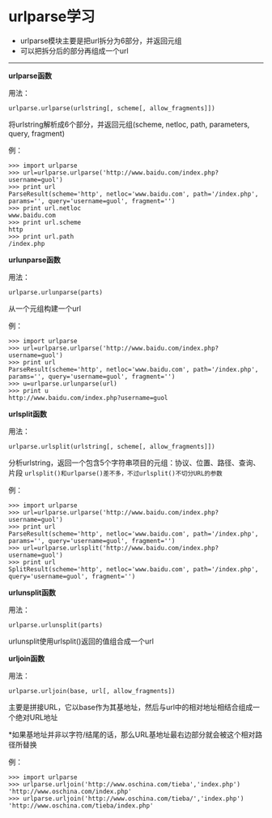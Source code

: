 # urlparse学习

- urlparse模块主要是把url拆分为6部分，并返回元组
- 可以把拆分后的部分再组成一个url

********

**urlparse函数**

用法：

	urlparse.urlparse(urlstring[, scheme[, allow_fragments]])

将urlstring解析成6个部分，并返回元组(scheme, netloc, path, parameters, query, fragment)

例：

	>>> import urlparse
	>>> url=urlparse.urlparse('http://www.baidu.com/index.php?username=guol')
	>>> print url
	ParseResult(scheme='http', netloc='www.baidu.com', path='/index.php', params='', query='username=guol', fragment='')
	>>> print url.netloc
	www.baidu.com
	>>> print url.scheme
	http
	>>> print url.path
	/index.php

**urlunparse函数**

用法：

	urlparse.urlunparse(parts)
	
从一个元组构建一个url

例：
	
	>>> import urlparse
	>>> url=urlparse.urlparse('http://www.baidu.com/index.php?username=guol')
	>>> print url
	ParseResult(scheme='http', netloc='www.baidu.com', path='/index.php', params='', query='username=guol', fragment='')
	>>> u=urlparse.urlunparse(url)
	>>> print u
	http://www.baidu.com/index.php?username=guol
	
**urlsplit函数**

用法：

	urlparse.urlsplit(urlstring[, scheme[, allow_fragments]])
	
分析urlstring，返回一个包含5个字符串项目的元组：协议、位置、路径、查询、片段
`urlsplit()和urlparse()差不多，不过urlsplit()不切分URL的参数`

例：

	>>> import urlparse
	>>> url=urlparse.urlparse('http://www.baidu.com/index.php?username=guol')
	>>> print url
	ParseResult(scheme='http', netloc='www.baidu.com', path='/index.php', params='', query='username=guol', fragment='')
	>>> url=urlparse.urlsplit('http://www.baidu.com/index.php?username=guol')
	>>> print url
	SplitResult(scheme='http', netloc='www.baidu.com', path='/index.php', query='username=guol', fragment='')

**urlunsplit函数**

用法：
	
	urlparse.urlunsplit(parts)
	
urlunsplit使用urlsplit()返回的值组合成一个url

**urljoin函数**

用法：
 	
	urlparse.urljoin(base, url[, allow_fragments])
 
主要是拼接URL，它以base作为其基地址，然后与url中的相对地址相结合组成一个绝对URL地址
 
*如果基地址并非以字符/结尾的话，那么URL基地址最右边部分就会被这个相对路径所替换

例：

	>>> import urlparse
	>>> urlparse.urljoin('http://www.oschina.com/tieba','index.php')
	'http://www.oschina.com/index.php'
	>>> urlparse.urljoin('http://www.oschina.com/tieba/','index.php')
	'http://www.oschina.com/tieba/index.php'


